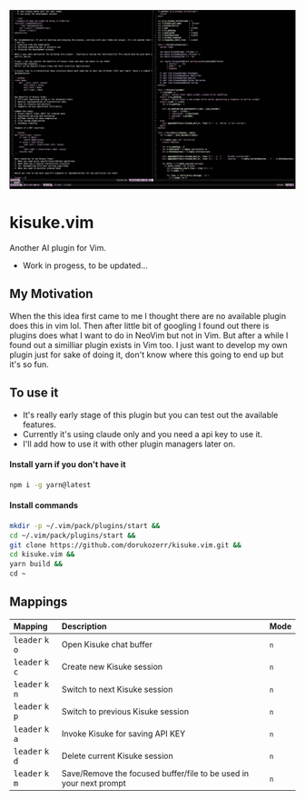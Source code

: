![screenshot](ss-1.png)

# kisuke.vim

Another AI plugin for Vim.

- Work in progess, to be updated...

## My Motivation

When the this idea first came to me I thought there are no available plugin does this in vim lol. Then after little bit of googling I found out there is plugins does what I want to do in NeoVim but not in Vim. But after a while I found out a similliar plugin exists in Vim too. I just want to develop my own plugin just for sake of doing it, don't know where this going to end up but it's so fun.

## To use it

- It's really early stage of this plugin but you can test out the available features.
- Currently it's using claude only and you need a api key to use it.
- I'll add how to use it with other plugin managers later on.

#### Install yarn if you don't have it

```bash
npm i -g yarn@latest
```

#### Install commands

```bash
mkdir -p ~/.vim/pack/plugins/start &&
cd ~/.vim/pack/plugins/start &&
git clone https://github.com/dorukozerr/kisuke.vim.git &&
cd kisuke.vim &&
yarn build &&
cd ~
```

## Mappings

| Mapping                                     | Description                                                        | Mode |
| :------------------------------------------ | :----------------------------------------------------------------- | :--- |
| <kbd>leader</kbd> <kbd>k</kbd> <kbd>o</kbd> | Open Kisuke chat buffer                                            | `n`  |
| <kbd>leader</kbd> <kbd>k</kbd> <kbd>c</kbd> | Create new Kisuke session                                          | `n`  |
| <kbd>leader</kbd> <kbd>k</kbd> <kbd>n</kbd> | Switch to next Kisuke session                                      | `n`  |
| <kbd>leader</kbd> <kbd>k</kbd> <kbd>p</kbd> | Switch to previous Kisuke session                                  | `n`  |
| <kbd>leader</kbd> <kbd>k</kbd> <kbd>a</kbd> | Invoke Kisuke for saving API KEY                                   | `n`  |
| <kbd>leader</kbd> <kbd>k</kbd> <kbd>d</kbd> | Delete current Kisuke session                                      | `n`  |
| <kbd>leader</kbd> <kbd>k</kbd> <kbd>m</kbd> | Save/Remove the focused buffer/file to be used in your next prompt | `n`  |
